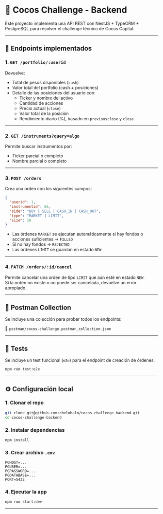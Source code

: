 # 🏦 Cocos Challenge - Backend

Este proyecto implementa una API REST con NestJS + TypeORM + PostgreSQL para resolver el challenge técnico de Cocos Capital.

---

## 📌 Endpoints implementados

### 1. `GET /portfolio/:userid`

Devuelve:

- Total de pesos disponibles (`cash`)
- Valor total del portfolio (cash + posiciones)
- Detalle de las posiciones del usuario con:
  - Ticker y nombre del activo
  - Cantidad de acciones
  - Precio actual (`close`)
  - Valor total de la posición
  - Rendimiento diario (%), basado en `previousclose` y `close`

---

### 2. `GET /instruments?query=algo`

Permite buscar instrumentos por:

- Ticker parcial o completo
- Nombre parcial o completo

---

### 3. `POST /orders`

Crea una orden con los siguientes campos:

```json
{
  "userid": 1,
  "instrumentid": 66,
  "side": "BUY | SELL | CASH_IN | CASH_OUT",
  "type": "MARKET | LIMIT",
  "size": 10
}
```

- Las órdenes `MARKET` se ejecutan automáticamente si hay fondos o acciones suficientes → `FILLED`
- Si no hay fondos → `REJECTED`
- Las órdenes `LIMIT` se guardan en estado `NEW`

---

### 4. `PATCH /orders/:id/cancel`

Permite cancelar una orden de tipo `LIMIT` que aún esté en estado `NEW`.  
Si la orden no existe o no puede ser cancelada, devuelve un error apropiado.

---

## 🧪 Postman Collection

Se incluye una colección para probar todos los endpoints:

📁 `postman/cocos-challenge.postman_collection.json`

---

## 🧪 Tests

Se incluye un test funcional (`e2e`) para el endpoint de creación de órdenes.

```bash
npm run test:e2e
```

---

## ⚙️ Configuración local

### 1. Clonar el repo

```bash
git clone git@github.com:chelohalo/cocos-challenge-backend.git
cd cocos-challenge-backend
```

### 2. Instalar dependencias

```bash
npm install
```

### 3. Crear archivo `.env`

```env
PGHOST=...
PGUSER=...
PGPASSWORD=...
PGDATABASE=...
PORT=5432
```

### 4. Ejecutar la app

```bash
npm run start:dev
```

---
